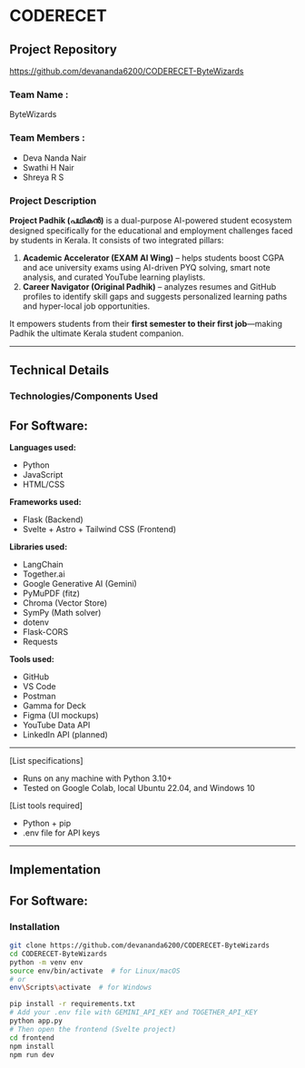 # CODERECET

## Project Repository
https://github.com/devananda6200/CODERECET-ByteWizards

### Team Name :
ByteWizards

### Team Members :
- Deva Nanda Nair  
- Swathi H Nair 
- Shreya R S 

### Project Description
**Project Padhik (പഥികൻ)** is a dual-purpose AI-powered student ecosystem designed specifically for the educational and employment challenges faced by students in Kerala. It consists of two integrated pillars:

1. **Academic Accelerator (EXAM AI Wing)** – helps students boost CGPA and ace university exams using AI-driven PYQ solving, smart note analysis, and curated YouTube learning playlists.
2. **Career Navigator (Original Padhik)** – analyzes resumes and GitHub profiles to identify skill gaps and suggests personalized learning paths and hyper-local job opportunities.

It empowers students from their **first semester to their first job**—making Padhik the ultimate Kerala student companion.

---

## Technical Details

### Technologies/Components Used

## For Software:

**Languages used:**
- Python  
- JavaScript  
- HTML/CSS  

**Frameworks used:**
- Flask (Backend)  
- Svelte + Astro + Tailwind CSS (Frontend)  

**Libraries used:**
- LangChain  
- Together.ai  
- Google Generative AI (Gemini)  
- PyMuPDF (fitz)  
- Chroma (Vector Store)  
- SymPy (Math solver)  
- dotenv  
- Flask-CORS  
- Requests  

**Tools used:**
- GitHub  
- VS Code  
- Postman  
- Gamma for Deck  
- Figma (UI mockups)  
- YouTube Data API  
- LinkedIn API (planned)

---

[List specifications]  
- Runs on any machine with Python 3.10+  
- Tested on Google Colab, local Ubuntu 22.04, and Windows 10  

[List tools required]  
- Python + pip  
- .env file for API keys  

---

## Implementation

## For Software:

### Installation
```bash
git clone https://github.com/devananda6200/CODERECET-ByteWizards
cd CODERECET-ByteWizards
python -m venv env
source env/bin/activate  # for Linux/macOS
# or
env\Scripts\activate  # for Windows

pip install -r requirements.txt
# Add your .env file with GEMINI_API_KEY and TOGETHER_API_KEY
python app.py
# Then open the frontend (Svelte project)
cd frontend
npm install
npm run dev

